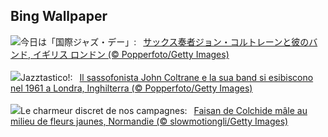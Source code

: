 ## Bing Wallpaper
![](https://www.bing.com/th?id=OHR.ColtraneBand_JA-JP3450716389_UHD.jpg&w=1000)今日は「国際ジャズ・デー」:&nbsp;&ensp;[サックス奏者ジョン・コルトレーンと彼のバンド, イギリス ロンドン (© Popperfoto/Getty Images)](https://www.bing.com/th?id=OHR.ColtraneBand_JA-JP3450716389_UHD.jpg)
<br><br/>
![](https://www.bing.com/th?id=OHR.ColtraneBand_IT-IT2364291009_UHD.jpg&w=1000)Jazztastico!:&nbsp;&ensp;[Il sassofonista John Coltrane e la sua band si esibiscono nel 1961 a Londra, Inghilterra (© Popperfoto/Getty Images)](https://www.bing.com/th?id=OHR.ColtraneBand_IT-IT2364291009_UHD.jpg)
<br><br/>
![](https://www.bing.com/th?id=OHR.Pheasant_FR-FR7804669644_UHD.jpg&w=1000)Le charmeur discret de nos campagnes:&nbsp;&ensp;[Faisan de Colchide mâle au milieu de fleurs jaunes, Normandie (© slowmotiongli/Getty Images)](https://www.bing.com/th?id=OHR.Pheasant_FR-FR7804669644_UHD.jpg)
<br><br/>
